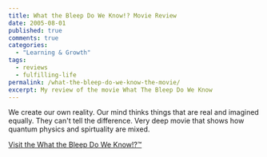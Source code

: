 ```yaml
---
title: What the Bleep Do We Know!? Movie Review
date: 2005-08-01
published: true
comments: true
categories:
  - "Learning & Growth"
tags:
  - reviews
  - fulfilling-life
permalink: /what-the-bleep-do-we-know-the-movie/
excerpt: My review of the movie What The Bleep Do We Know
---
```

We create our own reality. Our mind thinks things that are real and imagined equally. They can't tell the difference. Very deep movie that shows how quantum physics and spirtuality are mixed.

<a href="https://www.imdb.com/title/tt0399877/" rel="nofollow">Visit the What the Bleep Do We Know!?™</a>